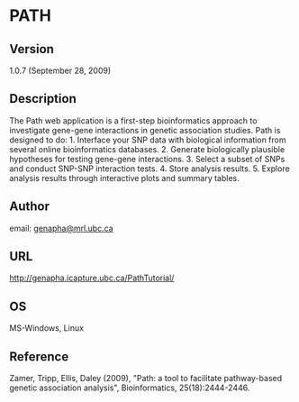 # PATH

## Version
1.0.7 (September 28, 2009)

## Description
The Path web application is a first-step bioinformatics approach to investigate gene-gene interactions in genetic association studies. Path is designed to do: 1\. Interface your SNP data with biological information from several online bioinformatics databases. 2. Generate biologically plausible hypotheses for testing gene-gene interactions. 3\. Select a subset of SNPs and conduct SNP-SNP interaction tests. 4\. Store analysis results. 5\. Explore analysis results through interactive plots and summary tables.

## Author
email: genapha@mrl.ubc.ca

## URL
http://genapha.icapture.ubc.ca/PathTutorial/

## OS
MS-Windows, Linux

## Reference
Zamer, Tripp, Ellis, Daley (2009), "Path: a tool to facilitate pathway-based genetic association analysis", Bioinformatics, 25(18):2444-2446.